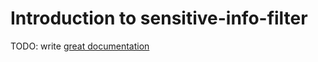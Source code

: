 # Introduction to sensitive-info-filter

TODO: write [great documentation](http://jacobian.org/writing/great-documentation/what-to-write/)
